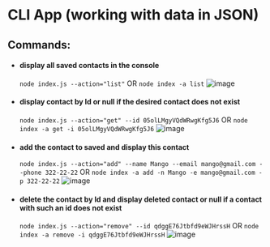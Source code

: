 # CLI App (working with data in JSON)

## Commands:

- #### display all saved contacts in the console

  `node index.js --action="list"` OR `node index -a list`
  ![image](https://monosnap.com/file/YTeBrTz1BgvyJjd4doCHndeBzB9RGb)

- #### display contact by Id or null if the desired contact does not exist
  `node index.js --action="get" --id 05olLMgyVQdWRwgKfg5J6` OR
  `node index -a get -i 05olLMgyVQdWRwgKfg5J6`
  ![image](https://monosnap.com/file/l5MauUOjHVUTwHACobkb9n2I9it609)
- #### add the contact to saved and display this contact
  `node index.js --action="add" --name Mango --email mango@gmail.com --phone 322-22-22`
  OR `node index -a add -n Mango -e mango@gmail.com -p 322-22-22`
  ![image](https://monosnap.com/file/BtRlL7bpq2Xf3FOgplVN6LlbDrXxdN)
- #### delete the contact by Id and display deleted contact or null if a contact with such an id does not exist
  `node index.js --action="remove" --id qdggE76Jtbfd9eWJHrssH` OR
  `node index -a remove -i qdggE76Jtbfd9eWJHrssH`
  ![image](https://monosnap.com/file/F52iZ2LqZyQyNrkqxDiA5Bfo3eM9i1)
